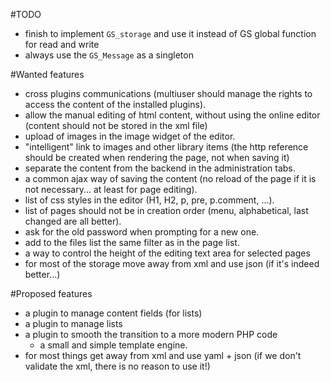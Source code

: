 #TODO

- finish to implement `GS_storage` and use it instead of GS global function for read and write
- always use the `GS_Message` as a singleton

#Wanted features

- cross plugins communications (multiuser should manage the rights to access the content of the installed plugins).
- allow the manual editing of html content, without using the online editor (content should not be stored in the xml file)
- upload of images in the image widget of the editor.
- "intelligent" link to images and other library items (the http reference should be created when rendering the page, not when saving it)
- separate the content from the backend in the administration tabs.
- a common ajax way of saving the content (no reload of the page if it is not necessary... at least for page editing).
- list of css styles in the editor (H1, H2, p, pre, p.comment, ...).
- list of pages should not be in creation order (menu, alphabetical, last changed are all better).
- ask for the old password when prompting for a new one.
- add to the files list the same filter as in the page list.
- a way to control the height of the editing text area for selected pages
- for most of the storage move away from xml and use json (if it's indeed better...)

#Proposed features

- a plugin to manage content fields (for lists)
- a plugin to manage lists
- a plugin to smooth the transition to a more modern PHP code
  - a small and simple template engine.
- for most things get away from xml and use yaml + json (if we don't validate the xml, there is no reason to use it!)
